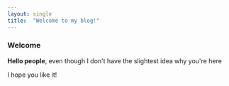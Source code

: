 ```yaml
---
layout: single
title:  "Welcome to my blog!"
---
```


### Welcome

**Hello people**, even though I don't have the slightest idea why you're here

I hope you like it!

